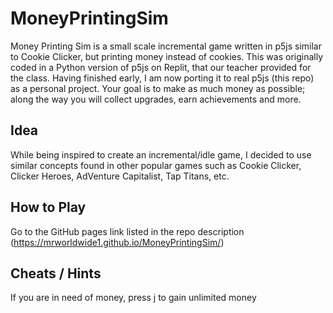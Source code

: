 # MoneyPrintingSim
Money Printing Sim is a small scale incremental game written in p5js similar to Cookie Clicker, but printing money instead of cookies. This was originally coded in a Python version of p5js on Replit, that our teacher provided for the class. Having finished early, I am now porting it to real p5js (this repo) as a personal project.
Your goal is to make as much money as possible; along the way you will collect upgrades, earn achievements and more.


Idea
--------
While being inspired to create an incremental/idle game, I decided to use similar concepts found in other popular games such as Cookie Clicker, Clicker Heroes, AdVenture Capitalist, Tap Titans, etc.

How to Play
-----
Go to the GitHub pages link listed in the repo description (https://mrworldwide1.github.io/MoneyPrintingSim/)

Cheats / Hints
--------------
If you are in need of money, press j to gain unlimited money

